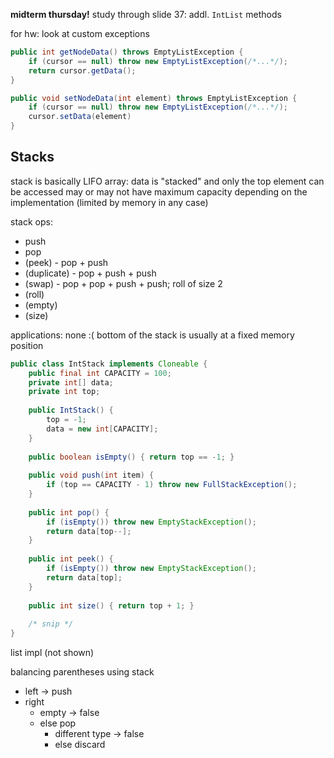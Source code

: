 **midterm thursday!**
study through slide 37: addl. `IntList` methods

for hw: look at custom exceptions

```java
public int getNodeData() throws EmptyListException {
	if (cursor == null) throw new EmptyListException(/*...*/);
	return cursor.getData();
}

public void setNodeData(int element) throws EmptyListException {
	if (cursor == null) throw new EmptyListException(/*...*/);
	cursor.setData(element)
}
```

## Stacks

stack is basically LIFO array: data is "stacked" and only the top element can be accessed
may or may not have maximum capacity depending on the implementation (limited by memory in any case)

stack ops:
- push
- pop
- (peek) - pop + push
- (duplicate) - pop + push + push
- (swap) - pop + pop + push + push; roll of size 2
- (roll)
- (empty)
- (size)

applications: none :(
bottom of the stack is usually at a fixed memory position

```java
public class IntStack implements Cloneable {
	public final int CAPACITY = 100;
	private int[] data;
	private int top;
	
	public IntStack() {
		top = -1;
		data = new int[CAPACITY];
	}
	
	public boolean isEmpty() { return top == -1; }
	
	public void push(int item) {
		if (top == CAPACITY - 1) throw new FullStackException();
	}
	
	public int pop() {
		if (isEmpty()) throw new EmptyStackException();
		return data[top--];
	}
	
	public int peek() {
		if (isEmpty()) throw new EmptyStackException();
		return data[top];
	}
	
	public int size() { return top + 1; }
	
	/* snip */
}
```

list impl (not shown)

balancing parentheses using stack
- left -> push
- right
	- empty -> false
	- else pop
		- different type -> false
		- else discard